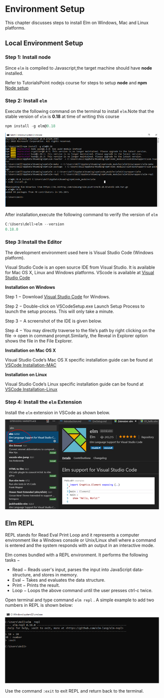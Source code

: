 # Environment Setup

This chapter discusses steps to install Elm on Windows, Mac and Linux platforms.

## Local Environment Setup

### Step 1: Install **node**
Since `elm` is compiled to Javascript,the target machine should have **node** installed.

Refer to TutorialsPoint nodejs course for steps to setup **node** and **npm** [Node setup](https://www.tutorialspoint.com/nodejs/nodejs_environment_setup.htm)

### Step 2: Install `elm`
Execute the following command on the terminal to install `elm`.Note that the stable version of `elm` is **0.18** at time of writing this course

```javascript
npm install -g elm@0.18
```

![start](https://github.com/kannans89/ElmRepo/blob/master/images/01_Installation_step1.PNG?raw=true)

After installation,execute the following command to verify the version of `elm`

```javascript
C:\Users\dell>elm --version
0.18.0
```

### Step 3:Install the Editor
The development environment used here is Visual Studio Code (Windows platform).

Visual Studio Code is an open source IDE from Visual Studio. It is available for Mac OS X, Linux and Windows platforms. VScode is available at [Visual Studio Code](https://code.visualstudio.com/)

**Installation on Windows**

Step 1 − Download [Visual Studio Code](https://code.visualstudio.com/) for Windows.
 <!--Screenshot here -->
 
Step 2 − Double-click on VSCodeSetup.exe Launch Setup Process to launch the setup process. This will only take a minute.
 <!--Screenshot here -->
 
Step 3 − A screenshot of the IDE is given below.
 <!--Screenshot here -->
 
Step 4 − You may directly traverse to the file’s path by right clicking on the file → open in command prompt.Similarly, the Reveal in  Explorer option shows the file in the File Explorer.
 <!--Screenshot here -->
 
**Installation on Mac OS X**

Visual Studio Code’s Mac OS X specific installation guide can be found at [VSCode Installation-MAC](https://code.visualstudio.com/Docs/editor/setup)

**Installation on Linux**

Visual Studio Code’s Linux specific installation guide can be found at [VSCode Installation-Linux](https://code.visualstudio.com/Docs/editor/setup)

### Step 4: Install the `elm` Extension

Install the `elm` extension in VSCode as shown below. 

![vscodeExtension](https://github.com/kannans89/ElmRepo/blob/master/images/04_vscode_extension.PNG?raw=true)


## Elm REPL

REPL stands for Read Eval Print Loop and it represents a computer environment like a Windows console or Unix/Linux shell where a command is entered and the system responds with an output in an interactive mode. 

Elm comes bundled with a REPL environment. It performs the following tasks − <!--verify if explanations are correct-->

- Read − Reads user's input, parses the input into JavaScript data-structure, and stores in memory.
- Eval − Takes and evaluates the data structure.
- Print − Prints the result.
- Loop − Loops the above command until the user presses ctrl-c twice.

Open terminal and type command `elm repl` . A simple example to add two numbers in REPL is shown below: 

![REPL](https://github.com/kannans89/ElmRepo/blob/master/images/02_repl.PNG?raw=true)

Use the command `:exit` to exit REPL and return back to the terminal.

<!--

If you are on Mac or Windows, you can use the installers to get everything set up easily

## Windows

To install elm on windows we need to download the windows executable from [here](https://github.com/elm/compiler/releases/download/0.19.0/installer-for-windows.exe)

Double click the **installer-for-windows.exe** file ,the following window will appear.

![start](https://github.com/kannans89/ElmRepo/blob/master/images/01_Installation_step1.PNG?raw=true)

Follow the simple steps , keep default setting and once the wizard completes installation you will see the completed screen as shown below

![complete](https://github.com/kannans89/ElmRepo/blob/master/images/02_Installation.PNG?raw=true)

you can verify after installation by opening the windows terminal and typing command `elm repl` as shown

![elm repl](https://github.com/kannans89/ElmRepo/blob/master/images/03_elm_repl.PNG?raw=true)

## Mac

To install elm in mac first we need to download the installer for mac from [here](https://github.com/elm/compiler/releases/download/0.19.0/installer-for-mac.pkg)

Once you launch the installer you will get following screen

![start](https://github.com/kannans89/ElmRepo/blob/master/images/01_Installation_step1.PNG?raw=true)

complete the installation wizard by selecting the default settings.


 -->
